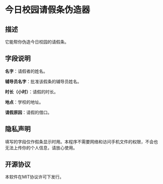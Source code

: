# 今日校园请假条伪造器

## 描述

它能帮你伪造今日校园的请假条。

## 字段说明

**名字**：请假者的姓名。

**辅导员名字**：批准该假条的辅导员姓名。

**时长（小时）**：请假的时长。

**地点**：学校的地址。

**请假原因**：请假的借口。

## 隐私声明

填写的字段仅作假条显示时用。本程序不需要网络和访问手机文件的权限，不会也无法上传你的个人信息，请放心使用。

## 开源协议

本软件在MIT协议许可下发行。
